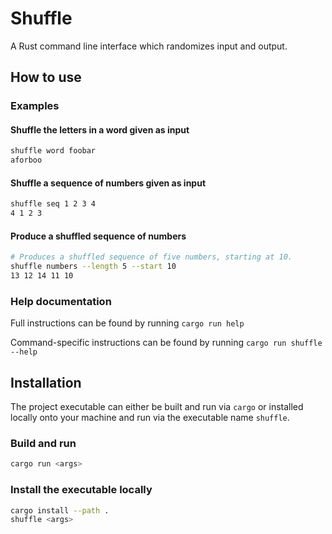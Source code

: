 # Shuffle

A Rust command line interface which randomizes input and output.

## How to use

### Examples

#### Shuffle the letters in a word given as input

```sh
shuffle word foobar
aforboo
```

#### Shuffle a sequence of numbers given as input

```sh
shuffle seq 1 2 3 4
4 1 2 3
```

#### Produce a shuffled sequence of numbers

```sh
# Produces a shuffled sequence of five numbers, starting at 10.
shuffle numbers --length 5 --start 10
13 12 14 11 10
```

### Help documentation

Full instructions can be found by running `cargo run help`

Command-specific instructions can be found by running `cargo run shuffle --help`

## Installation

The project executable can either be built and run via `cargo` or installed
locally onto your machine and run via the executable name `shuffle`.

### Build and run

```sh
cargo run <args>
```

### Install the executable locally

```sh
cargo install --path .
shuffle <args>
```

